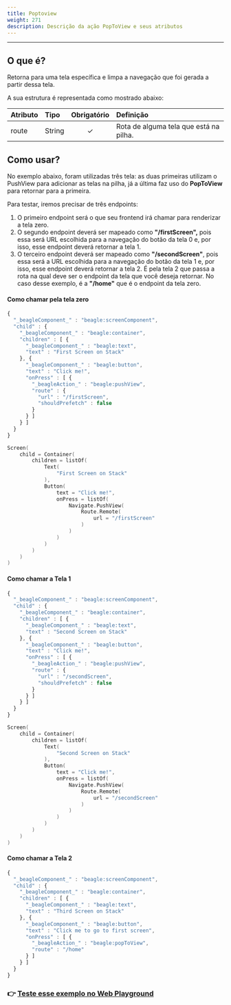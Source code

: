 ```yaml
---
title: Poptoview
weight: 271
description: Descrição da ação PopToView e seus atributos
---
```


---

## O que é? <a id="definicao"></a>

Retorna para uma tela específica e limpa a navegação que foi gerada a partir dessa tela. 

A sua estrutura é representada como mostrado abaixo:

| **Atributo** | **Tipo** | Obrigatório | **Definição** |
| :--- | :--- | :---: | :--- |
| route | ​String | ✓ | Rota de alguma tela que está na pilha. |

## Como usar?

No exemplo abaixo, foram utilizadas três tela: as duas primeiras utilizam o PushView para adicionar as telas na pilha, já a última faz uso do **PopToView** para retornar para a primeira. 

Para testar, iremos precisar de três endpoints: 

1. O primeiro endpoint será o que seu frontend irá chamar para renderizar a tela zero.  
2. O segundo endpoint deverá ser mapeado como **"/firstScreen",** pois essa será URL escolhida para a navegação do botão da tela 0 e, por isso, esse endpoint deverá retornar a tela 1.  
3. O terceiro endpoint deverá ser mapeado como **"/secondScreen"**, pois essa será a URL escolhida para a navegação do botão da tela 1 e, por isso, esse endpoint deverá retornar a tela 2. É pela tela 2 que passa a rota na qual deve ser o endpoint da tela que você deseja retornar. No caso desse exemplo, é a **"/home"** que é o endpoint da tela zero.

#### Como chamar pela tela zero



```javascript
{
  "_beagleComponent_" : "beagle:screenComponent",
  "child" : {
    "_beagleComponent_" : "beagle:container",
    "children" : [ {
      "_beagleComponent_" : "beagle:text",
      "text" : "First Screen on Stack"
    }, {
      "_beagleComponent_" : "beagle:button",
      "text" : "Click me!",
      "onPress" : [ {
        "_beagleAction_" : "beagle:pushView",
        "route" : {
          "url" : "/firstScreen",
          "shouldPrefetch" : false
        }
      } ]
    } ]
  }
}
```



```kotlin
Screen(
    child = Container(
        children = listOf(
            Text(
                "First Screen on Stack"
            ),
            Button(
                text = "Click me!",
                onPress = listOf(
                    Navigate.PushView(
                        Route.Remote(
                            url = "/firstScreen"
                        )
                    )
                )
            )
        )
    )
)
```



#### Como chamar a Tela 1



```javascript
{
  "_beagleComponent_" : "beagle:screenComponent",
  "child" : {
    "_beagleComponent_" : "beagle:container",
    "children" : [ {
      "_beagleComponent_" : "beagle:text",
      "text" : "Second Screen on Stack"
    }, {
      "_beagleComponent_" : "beagle:button",
      "text" : "Click me!",
      "onPress" : [ {
        "_beagleAction_" : "beagle:pushView",
        "route" : {
          "url" : "/secondScreen",
          "shouldPrefetch" : false
        }
      } ]
    } ]
  }
}
```



```kotlin
Screen(
    child = Container(
        children = listOf(
            Text(
                "Second Screen on Stack"
            ),
            Button(
                text = "Click me!",
                onPress = listOf(
                    Navigate.PushView(
                        Route.Remote(
                            url = "/secondScreen"
                        )
                    )
                )
            )
        )
    )
)
```



#### Como chamar a Tela 2



```javascript
{
  "_beagleComponent_" : "beagle:screenComponent",
  "child" : {
    "_beagleComponent_" : "beagle:container",
    "children" : [ {
      "_beagleComponent_" : "beagle:text",
      "text" : "Third Screen on Stack"
    }, {
      "_beagleComponent_" : "beagle:button",
      "text" : "Click me to go to first screen",
      "onPress" : [ {
        "_beagleAction_" : "beagle:popToView",
        "route" : "/home"
      } ]
    } ]
  }
}
```



### 👉 [Teste esse exemplo no Web Playground](https://beagle-playground.netlify.app/#/demo/default-components/button.json)
